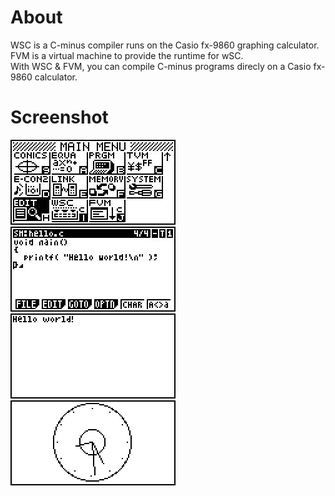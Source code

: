 # About
WSC is a C-minus compiler runs on the Casio fx-9860 graphing calculator.  
FVM is a virtual machine to provide the runtime for wSC.  
With WSC & FVM, you can compile C-minus programs direcly on a Casio fx-9860 calculator.

# Screenshot
![alt text](/doc/images/main_menu.jpg)
![alt text](/doc/images/hello.jpg)
![alt text](/doc/images/run_hello.jpg)
![alt text](/doc/images/clock.bmp)

